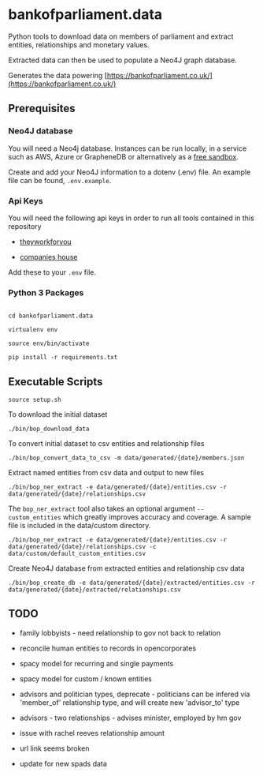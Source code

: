 # bankofparliament.data



Python tools to download data on members of parliament and extract entities, relationships and monetary values.


Extracted data can then be used to populate a Neo4J graph database.


Generates the data powering [https://bankofparliament.co.uk/](https://bankofparliament.co.uk/)


## Prerequisites



### Neo4J database



You will need a Neo4j database. Instances can be run locally, in a service such as AWS, Azure or GrapheneDB or alternatively as a [free sandbox](https://neo4j.com/sandbox/).



Create and add your Neo4J information to a dotenv (.env) file. An example file can be found, `.env.example`.



### Api Keys



You will need the following api keys in order to run all tools contained in this repository



-  [theyworkforyou](https://www.theyworkforyou.com/api/)

-  [companies house](https://developer.company-information.service.gov.uk/api/docs/index/gettingStarted.html#createaccount)



Add these to your `.env` file.



### Python 3 Packages


```

cd bankofparliament.data

virtualenv env

source env/bin/activate

pip install -r requirements.txt

```



## Executable Scripts



`source setup.sh`



To download the initial dataset



`./bin/bop_download_data`



To convert initial dataset to csv entities and relationship files



`./bin/bop_convert_data_to_csv -m data/generated/{date}/members.json`



Extract named entities from csv data and output to new files



`./bin/bop_ner_extract -e data/generated/{date}/entities.csv -r data/generated/{date}/relationships.csv`



The `bop_ner_extract` tool also takes an optional argument `--custom_entities` which greatly improves accuracy and coverage. A sample file is included in the data/custom directory.



`./bin/bop_ner_extract -e data/generated/{date}/entities.csv -r data/generated/{date}/relationships.csv -c data/custom/default_custom_entities.csv`



Create Neo4J database from extracted entities and relationship csv data



`./bin/bop_create_db -e data/generated/{date}/extracted/entities.csv -r data/generated/{date}/extracted/relationships.csv`



## TODO


- family lobbyists - need relationship to gov not back to relation

- reconcile human entities to records in opencorporates

- spacy model for recurring and single payments

- spacy model for custom / known entities

- advisors and politician types, deprecate - politicians can be infered via
'member_of' relationship type, and will create new 'advisor_to' type

- advisors - two relationships - advises minister, employed by hm gov

- issue with rachel reeves relationship amount

- url link seems broken

- update for new spads data
